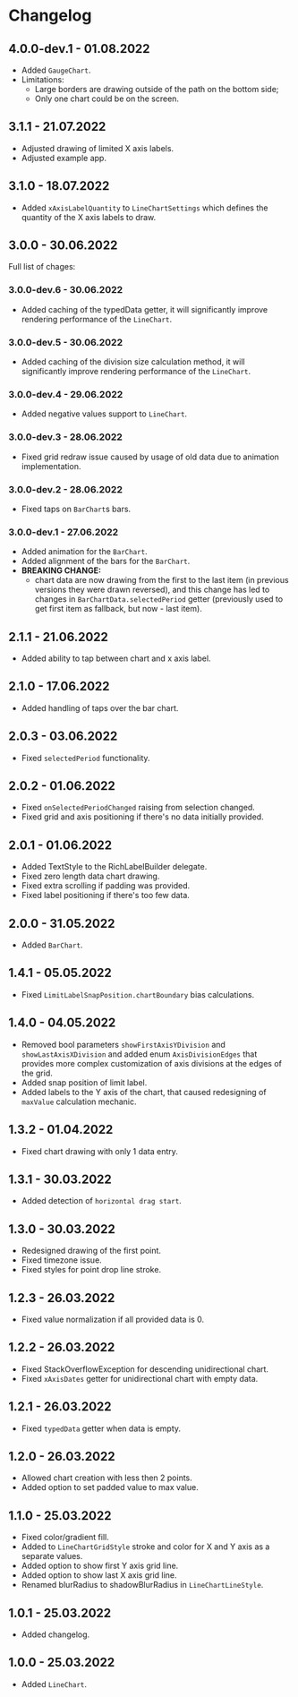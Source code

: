 # Changelog

## 4.0.0-dev.1 - 01.08.2022

* Added `GaugeChart`.
* Limitations:
  * Large borders are drawing outside of the path on the bottom side;
  * Only one chart could be on the screen.

## 3.1.1 - 21.07.2022

* Adjusted drawing of limited X axis labels.
* Adjusted example app.

## 3.1.0 - 18.07.2022

* Added `xAxisLabelQuantity` to `LineChartSettings` which defines the quantity of the X axis labels to draw.

## 3.0.0 - 30.06.2022

Full list of chages:

### 3.0.0-dev.6 - 30.06.2022

* Added caching of the typedData getter, it will significantly improve rendering performance of the `LineChart`.

### 3.0.0-dev.5 - 30.06.2022

* Added caching of the division size calculation method, it will significantly improve rendering performance of the `LineChart`.

### 3.0.0-dev.4 - 29.06.2022

* Added negative values support to `LineChart`.

### 3.0.0-dev.3 - 28.06.2022

* Fixed grid redraw issue caused by usage of old data due to animation implementation.

### 3.0.0-dev.2 - 28.06.2022

* Fixed taps on `BarChart`s bars.

### 3.0.0-dev.1 - 27.06.2022

* Added animation for the `BarChart`.
* Added alignment of the bars for the `BarChart`.
* **BREAKING CHANGE:**
  * chart data are now drawing from the first to the last item (in previous versions they were drawn reversed), and this change has led to changes in `BarChartData.selectedPeriod` getter (previously used to get first item as fallback, but now - last item).

## 2.1.1 - 21.06.2022

* Added ability to tap between chart and x axis label.

## 2.1.0 - 17.06.2022

* Added handling of taps over the bar chart.

## 2.0.3 - 03.06.2022

* Fixed `selectedPeriod` functionality.

## 2.0.2 - 01.06.2022

* Fixed `onSelectedPeriodChanged` raising from selection changed.
* Fixed grid and axis positioning if there's no data initially provided.

## 2.0.1 - 01.06.2022

* Added TextStyle to the RichLabelBuilder delegate.
* Fixed zero length data chart drawing.
* Fixed extra scrolling if padding was provided.
* Fixed label positioning if there's too few data.

## 2.0.0 - 31.05.2022

* Added `BarChart`.

## 1.4.1 - 05.05.2022

* Fixed `LimitLabelSnapPosition.chartBoundary` bias calculations.

## 1.4.0 - 04.05.2022

* Removed bool parameters `showFirstAxisYDivision` and `showLastAxisXDivision` and added enum `AxisDivisionEdges` that provides more complex customization of axis divisions at the edges of the grid.
* Added snap position of limit label.
* Added labels to the Y axis of the chart, that caused redesigning of `maxValue` calculation mechanic.

## 1.3.2 - 01.04.2022

* Fixed chart drawing with only 1 data entry.

## 1.3.1 - 30.03.2022

* Added detection of `horizontal drag start`.

## 1.3.0 - 30.03.2022

* Redesigned drawing of the first point.
* Fixed timezone issue.
* Fixed styles for point drop line stroke.

## 1.2.3 - 26.03.2022

* Fixed value normalization if all provided data is 0.

## 1.2.2 - 26.03.2022

* Fixed StackOverflowException for descending unidirectional chart.
* Fixed `xAxisDates` getter for unidirectional chart with empty data.

## 1.2.1 - 26.03.2022

* Fixed `typedData` getter when data is empty.

## 1.2.0 - 26.03.2022

* Allowed chart creation with less then 2 points.
* Added option to set padded value to max value.

## 1.1.0 - 25.03.2022

* Fixed color/gradient fill.
* Added to `LineChartGridStyle` stroke and color for X and Y axis as a separate values.
* Added option to show first Y axis grid line.
* Added option to show last X axis grid line.
* Renamed blurRadius to shadowBlurRadius in `LineChartLineStyle`.

## 1.0.1 - 25.03.2022

* Added changelog.

## 1.0.0 - 25.03.2022

* Added `LineChart`.
